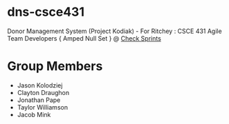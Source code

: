 # dns-csce431
Donor Management System (Project Kodiak) - For Ritchey : CSCE 431 Agile Team Developers { Amped Null Set } @ [Check Sprints](https://ans.jasonkolodziej.com)

# Group Members
* Jason Kolodziej
* Clayton Draughon
* Jonathan Pape
* Taylor Williamson
* Jacob Mink